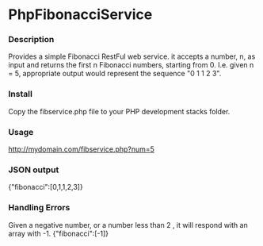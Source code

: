 # PhpFibonacciService

### Description ###

Provides a simple Fibonacci RestFul web service. it accepts a number, n, as input and returns the first n Fibonacci numbers, starting from 0. I.e. given n = 5, appropriate output would represent the sequence "0 1 1 2 3".

### Install ###

Copy the fibservice.php file to your PHP development stacks folder.

### Usage ###

http://mydomain.com/fibservice.php?num=5

### JSON output ###

{"fibonacci":[0,1,1,2,3]}

###  Handling Errors 

Given a negative number, or a number less than 2 , it will respond with an array with -1.
{"fibonacci":[-1]}




